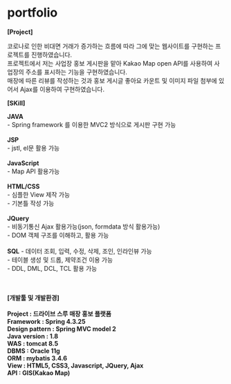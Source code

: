 # portfolio

<b>[Project]</b>
<br>
<p>
  코로나로 인한 비대면 거래가 증가하는 흐름에 따라 그에 맞는 웹사이트를 구현하는 프로젝트를 진행하였습니다.<br>
  프로젝트에서 저는 사업장 홍보 게시판을 맡아 Kakao Map open API를 사용하여 사업장의 주소를 표시하는 기능을 구현하였습니다.<br>
  매장에 따른 리뷰를 작성하는 것과 홍보 게시글 좋아요 카운트 및 이미지 파일 첨부에 있어서 Ajax를 이용하여 구현하였습니다.
</p>  
<b>[SKill]</b>
<br>
<p> 
  <b>JAVA</b><br>
    - Spring framework 를 이용한 MVC2 방식으로 게시판 구현 가능<br>
  <br>
  <b>JSP</b><br>
    - jstl, el문 활용 가능<br>
  <br>
  <b>JavaScript</b><br>
    - Map API 활용가능<br>
  <br>
  <b>HTML/CSS</b><br>
    - 심플한 View 제작 가능<br>
    - 기본틀 작성 가능<br>
  <br>
  <b>JQuery</b><br>
    - 비동기통신 Ajax 활용가능(json, formdata 방식 활용가능)<br>
    - DOM 객체 구조를 이해하고, 활용 가능<br>
  <br>
  <b>SQL</b>
    - 데이터 조회, 입력, 수정, 삭제, 조인, 인라인뷰 가능<br>
    - 테이블 생성 및 드롭, 제약조건 이용 가능<br>
    - DDL, DML, DCL, TCL 활용 가능<br>
  <br>
</p>
<br>
<b>[개발툴 및 개발환경]<b><br>
  <br>
  Project : 드라이브 스루 매장 홍보 플랫폼<br>
  Framework : Spring 4.3.25<br>
  Design pattern : Spring MVC model 2<br>
  Java version : 1.8<br>
  WAS : tomcat 8.5<br>
  DBMS : Oracle 11g<br>
  ORM : mybatis 3.4.6<br>
  View :  HTML5, CSS3, Javascript, JQuery, Ajax<br>
  API : GIS(Kakao Map)<br>

